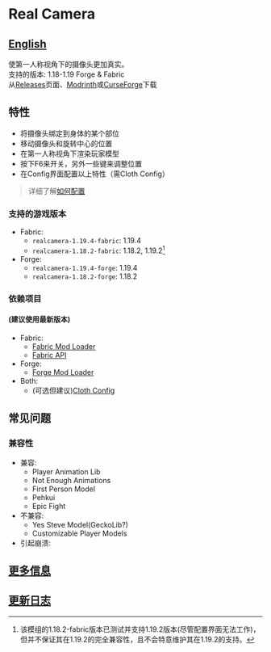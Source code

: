 # Real Camera #

## [English](README.md) ##

使第一人称视角下的摄像头更加真实。  
支持的版本: 1.18-1.19 Forge & Fabric  
从[Releases](https://github.com/xTracr/RealCamera/releases)页面、[Modrinth](https://modrinth.com/mod/real-camera)或[CurseForge](https://curseforge.com/minecraft/mc-mods/real-camera)下载  

## 特性 ##

* 将摄像头绑定到身体的某个部位
* 移动摄像头和旋转中心的位置
* 在第一人称视角下渲染玩家模型
* 按下F6来开关，另外一些键来调整位置
* 在Config界面配置以上特性（需Cloth Config）

> 详细了解[如何配置](https://github.com/xTracr/RealCamera/wiki/Configuration)

### 支持的游戏版本 ###

* Fabric:
  * `realcamera-1.19.4-fabric`: 1.19.4
  * `realcamera-1.18.2-fabric`: 1.18.2, 1.19.2[^1]
* Forge:
  * `realcamera-1.19.4-forge`: 1.19.4
  * `realcamera-1.18.2-forge`: 1.18.2

[^1]:该模组的1.18.2-fabric版本已测试并支持1.19.2版本(尽管配置界面无法工作)，但并不保证其在1.19.2的完全兼容性，且不会特意维护其在1.19.2的支持。

### 依赖项目 ###

#### (建议使用最新版本) ####

* Fabric:
  * [Fabric Mod Loader](https://fabricmc.net/use/installer/)
  * [Fabric API](https://modrinth.com/mod/fabric-api)
* Forge:
  * [Forge Mod Loader](https://files.minecraftforge.net/)
* Both:
  * (可选但建议)[Cloth Config](https://modrinth.com/mod/cloth-config)

## 常见问题 ##

### 兼容性 ###

* 兼容:
  * Player Animation Lib
  * Not Enough Animations
  * First Person Model
  * Pehkui
  * Epic Fight
* 不兼容:
  * Yes Steve Model(GeckoLib?)
  * Customizable Player Models
* 引起崩溃:

## [更多信息](https://github.com/xTracr/RealCamera/wiki) ##

## [更新日志](changelog.md) ##
